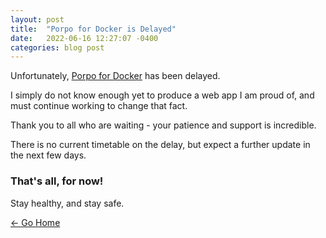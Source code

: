 ```yaml
---
layout: post
title:  "Porpo for Docker is Delayed"
date:   2022-06-16 12:27:07 -0400
categories: blog post
---
```

Unfortunately, [Porpo for Docker](/portfolio/) has been delayed.

I simply do not know enough yet to produce a web app I am proud of, and must continue working to change that fact.

Thank you to all who are waiting - your patience and support is incredible.

There is no current timetable on the delay, but expect a further update in the next few days.

### That's all, for now!

Stay healthy, and stay safe.

[&larr; Go Home](/)
